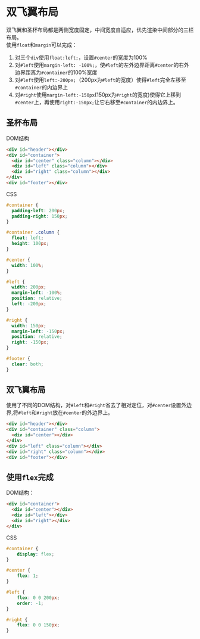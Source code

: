 # 双飞翼布局
双飞翼和圣杯布局都是两侧宽度固定，中间宽度自适应，优先渲染中间部分的三栏布局。  
使用`float`和`margin`可以完成：
1. 对三个`div`使用`float:left;`，设置`#center`的宽度为100%
2. 对`#left`使用`margin-left: -100%;`，使`#left`的左外边界距离`#center`的右外边界距离为`#container`的100%宽度
3. 对`#left`使用`left:-200px;`（200px为`#left`的宽度）使得`#left`完全左移至`#container`的内边界上
4. 对`#right`使用`margin-left:-150px`(150px为`#right`的宽度)使得它上移到`#center`上，再使用`right:-150px;`让它右移至`#container`的内边界上。
## 圣杯布局
DOM结构
```html
<div id="header"></div>
<div id="container">
  <div id="center" class="column"></div>
  <div id="left" class="column"></div>
  <div id="right" class="column"></div>
</div>
<div id="footer"></div>
```
CSS
```CSS
#container {
  padding-left: 200px;
  padding-right: 150px;
}

#container .column {
  float: left;
  height: 100px;
}

#center {
  width: 100%;
}

#left {
  width: 200px;
  margin-left: -100%;
  position: relative;
  left: -200px;
}

#right {
  width: 150px;
  margin-left: -150px;
  position: relative;
  right: -150px;
}

#footer {
  clear: both;
}
```
## 双飞翼布局
使用了不同的DOM结构，对`#left`和`#right`省去了相对定位，对`#center`设置外边界,将`#left`和`#right`放在`#center`的外边界上。
```html
<div id="header"></div>
<div id="container" class="column">
  <div id="center"></div>
</div>
<div id="left" class="column"></div>
<div id="right" class="column"></div>
<div id="footer"></div>
```
## 使用`flex`完成
DOM结构：
```html
<div id="container">
  <div id="center"></div>
  <div id="left"></div>
  <div id="right"></div>
</div>
```
CSS
```CSS
#container {
    display: flex;
}

#center {
    flex: 1;
}

#left {
    flex: 0 0 200px;
    order: -1;
}

#right {
    flex: 0 0 150px;
}
```
